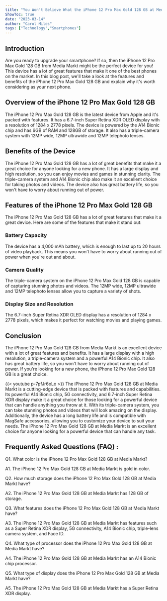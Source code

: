 ```yaml
---
title: "You Won't Believe What the iPhone 12 Pro Max Gold 128 GB at Media Markt Can Do!"
ShowToc: true 
date: "2023-03-14"
author: "Carol Miles" 
tags: ["Technology","Smartphones"]
---
```

## Introduction

Are you ready to upgrade your smartphone? If so, then the iPhone 12 Pro Max Gold 128 GB from Media Markt might be the perfect device for you! This device has a lot of great features that make it one of the best phones on the market. In this blog post, we'll take a look at the features and benefits of the iPhone 12 Pro Max Gold 128 GB and explain why it's worth considering as your next phone.

## Overview of the iPhone 12 Pro Max Gold 128 GB

The iPhone 12 Pro Max Gold 128 GB is the latest device from Apple and it's packed with features. It has a 6.7-inch Super Retina XDR OLED display with a resolution of 1284 x 2778 pixels. The device is powered by the A14 Bionic chip and has 6GB of RAM and 128GB of storage. It also has a triple-camera system with 12MP wide, 12MP ultrawide and 12MP telephoto lenses.

## Benefits of the Device

The iPhone 12 Pro Max Gold 128 GB has a lot of great benefits that make it a great choice for anyone looking for a new phone. It has a large display and high resolution, so you can enjoy movies and games in stunning clarity. The triple-camera system and A14 Bionic chip also make it an excellent choice for taking photos and videos. The device also has great battery life, so you won't have to worry about running out of power.

## Features of the iPhone 12 Pro Max Gold 128 GB

The iPhone 12 Pro Max Gold 128 GB has a lot of great features that make it a great device. Here are some of the features that make it stand out:

### Battery Capacity

The device has a 4,000 mAh battery, which is enough to last up to 20 hours of video playback. This means you won't have to worry about running out of power when you're out and about.

### Camera Quality

The triple-camera system on the iPhone 12 Pro Max Gold 128 GB is capable of capturing stunning photos and videos. The 12MP wide, 12MP ultrawide and 12MP telephoto lenses allow you to capture a variety of shots.

### Display Size and Resolution

The 6.7-inch Super Retina XDR OLED display has a resolution of 1284 x 2778 pixels, which makes it perfect for watching movies and playing games.

## Conclusion

The iPhone 12 Pro Max Gold 128 GB from Media Markt is an excellent device with a lot of great features and benefits. It has a large display with a high resolution, a triple-camera system and a powerful A14 Bionic chip. It also has great battery life, so you won't have to worry about running out of power. If you're looking for a new phone, the iPhone 12 Pro Max Gold 128 GB is a great choice.

{{< youtube p-7pfJr6oLo >}} 
The iPhone 12 Pro Max Gold 128 GB at Media Markt is a cutting-edge device that is packed with features and capabilities. Its powerful A14 Bionic chip, 5G connectivity, and 6.7-inch Super Retina XDR display make it a great choice for those looking for a powerful device that can handle anything you throw at it. With its triple-camera system, you can take stunning photos and videos that will look amazing on the display. Additionally, the device has a long battery life and is compatible with MagSafe accessories, allowing you to customize your device to suit your needs. The iPhone 12 Pro Max Gold 128 GB at Media Markt is an excellent choice for anyone looking for a powerful device that can handle any task.

## Frequently Asked Questions (FAQ) :
Q1. What color is the iPhone 12 Pro Max Gold 128 GB at Media Markt?

A1. The iPhone 12 Pro Max Gold 128 GB at Media Markt is gold in color.

Q2. How much storage does the iPhone 12 Pro Max Gold 128 GB at Media Markt have?

A2. The iPhone 12 Pro Max Gold 128 GB at Media Markt has 128 GB of storage.

Q3. What features does the iPhone 12 Pro Max Gold 128 GB at Media Markt have?

A3. The iPhone 12 Pro Max Gold 128 GB at Media Markt has features such as a Super Retina XDR display, 5G connectivity, A14 Bionic chip, triple-lens camera system, and Face ID.

Q4. What type of processor does the iPhone 12 Pro Max Gold 128 GB at Media Markt have?

A4. The iPhone 12 Pro Max Gold 128 GB at Media Markt has an A14 Bionic chip processor.

Q5. What type of display does the iPhone 12 Pro Max Gold 128 GB at Media Markt have?

A5. The iPhone 12 Pro Max Gold 128 GB at Media Markt has a Super Retina XDR display.



